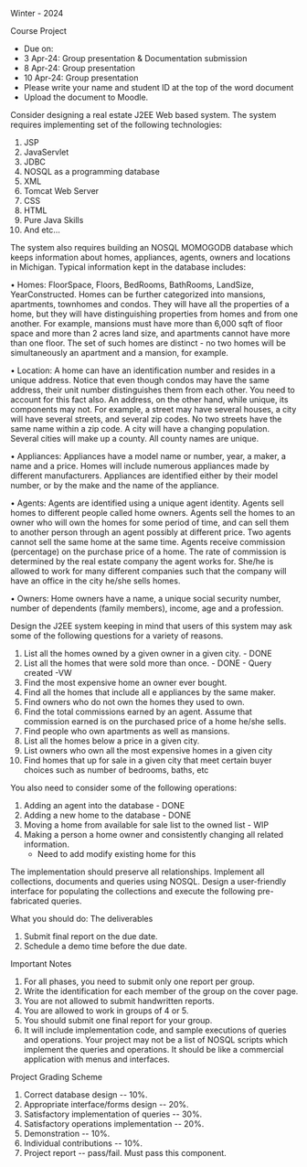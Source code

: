 

Winter - 2024

Course Project

*   Due on: 
*	3 Apr-24: Group presentation & Documentation submission 
*	8 Apr-24: Group presentation
*	10 Apr-24: Group presentation 
*	Please write your name and student ID at the top of the word document
*	Upload the document to Moodle.

Consider designing a real estate J2EE Web based system. The system requires implementing set of the following technologies:
1)	JSP
2)	JavaServlet
3)	JDBC
4)	NOSQL as a programming database
5)	XML
6)	Tomcat Web Server
7)	CSS
8)	HTML
9)	Pure Java Skills
10)	And etc…

The system also requires building an NOSQL MOMOGODB database which keeps information about homes, appliances, agents, owners and locations in Michigan. 
Typical information kept in the database includes:

•	Homes: FloorSpace, Floors, BedRooms, BathRooms, LandSize, YearConstructed. Homes can be further categorized into mansions, apartments, townhomes and condos. They will have all the properties of a home, but they will have distinguishing properties from homes and from one another. For example, mansions must have more than 6,000 sqft of floor space and more than 2 acres land size, and apartments cannot have more than one floor. The set of such homes are distinct - no two homes will be simultaneously an apartment and a mansion, for example.

•	Location: A home can have an identification number and resides in a unique address. Notice that even though condos may have the same address, their unit number distinguishes them from each other. You need to account for this fact also. An address, on the other hand, while unique, its components may not. For example, a street may have several houses, a city will have several streets, and several zip codes. No two streets have the same name within a zip code. A city will have a changing population. Several cities will make up a county. All county names are unique.

•	Appliances: Appliances have a model name or number, year, a maker, a name and a price. Homes will include numerous appliances made by different manufacturers. Appliances are identified either by their model number, or by the make and the name of the appliance.

•	Agents: Agents are identified using a unique agent identity. Agents sell homes to different people called home owners. Agents sell the homes to an owner who will own the homes for some period of time, and can sell them to another person through an agent possibly at different price. Two agents cannot sell the same home at the same time. Agents receive commission (percentage) on the purchase price of a home. The rate of commission is determined by the real estate company the agent works for. She/he is allowed to work for many different companies such that the company will have an office in the city he/she sells homes.

•	Owners: Home owners have a name, a unique social security number, number of dependents (family members), income, age and a profession.

Design the J2EE system keeping in mind that users of this system may ask some of the following questions for a variety of reasons.

1)	List all the homes owned by a given owner in a given city.  - DONE
2)	List all the homes that were sold more than once. - DONE - Query created -VW
3)	Find the most expensive home an owner ever bought.
4)	Find all the homes that include all e appliances by the same maker.
5)	Find owners who do not own the homes they used to own. 
6)	Find the total commissions earned by an agent. Assume that commission earned is on the purchased price of a home he/she sells. 
7)	Find people who own apartments as well as mansions. 
8)	List all the homes below a price in a given city.
9)	List owners who own all the most expensive homes in a given city
10)	Find homes that up for sale in a given city that meet certain buyer choices such as number of bedrooms, baths, etc

You also need to consider some of the following operations:
1)	Adding an agent into the database - DONE
2)	Adding a new home to the database - DONE
3)	Moving a home from available for sale list to the owned list - WIP
4)	Making a person a home owner and consistently changing all related information.
    - Need to add modify existing home for this


The implementation should preserve all relationships. 
Implement all collections, documents and queries using NOSQL. 
Design a user-friendly interface for populating the collections and execute the following pre-fabricated queries. 

What you should do: The deliverables

1)	Submit final report on the due date. 
2)	Schedule a demo time before the due date.

Important Notes

1)	For all phases, you need to submit only one report per group. 
2)	Write the identification for each member of the group on the cover page. 
3)	You are not allowed to submit handwritten reports. 
4)	You are allowed to work in groups of 4 or 5. 
5)	You should submit one final report for your group. 
6)	It will include implementation code, and sample executions of queries and operations. Your project may not be a list of NOSQL scripts which implement the queries and operations. It should be like a commercial application with menus and interfaces.

Project Grading Scheme

1)	Correct database design -- 10%.
2)	Appropriate interface/forms design -- 20%.
3)	Satisfactory implementation of queries -- 30%.
4)	Satisfactory operations implementation -- 20%.
5)	Demonstration -- 10%.
6)	Individual contributions -- 10%.
7)	Project report -- pass/fail. Must pass this component.

